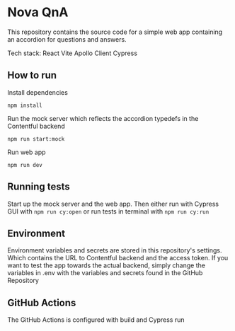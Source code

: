 # Nova QnA

This repository contains the source code for a simple web app containing an accordion for questions and answers.

Tech stack:
React Vite
Apollo Client
Cypress

## How to run

Install dependencies

```
npm install
```

Run the mock server which reflects the accordion typedefs in the Contentful backend

```
npm run start:mock
```

Run web app

```
npm run dev
```

## Running tests

Start up the mock server and the web app. Then either run with Cypress GUI with `npm run cy:open` 
or run tests in terminal with `npm run cy:run`

## Environment

Environment variables and secrets are stored in this repository's settings. 
Which contains the URL to Contentful backend and the access token. 
If you want to test the app towards the actual backend, simply change the variables in .env with the variables
and secrets found in the GitHub Repository

## GitHub Actions

The GitHub Actions is configured with build and Cypress run
